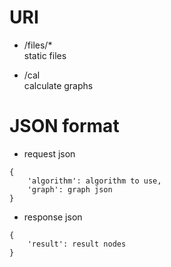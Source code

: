 # URI
- /files/*   
static files

- /cal  
calculate graphs

# JSON format

- request json  

```
{
    'algorithm': algorithm to use,
    'graph': graph json
}
```

- response json  
```
{
    'result': result nodes
}
```